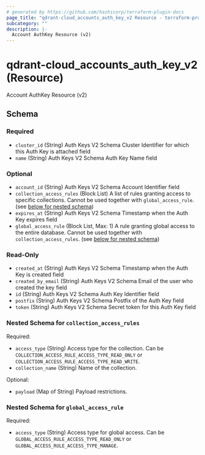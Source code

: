 ```yaml
---
# generated by https://github.com/hashicorp/terraform-plugin-docs
page_title: "qdrant-cloud_accounts_auth_key_v2 Resource - terraform-provider-qdrant-cloud"
subcategory: ""
description: |-
  Account AuthKey Resource (v2)
---
```


# qdrant-cloud_accounts_auth_key_v2 (Resource)

Account AuthKey Resource (v2)



<!-- schema generated by tfplugindocs -->
## Schema

### Required

- `cluster_id` (String) Auth Keys V2 Schema Cluster Identifier for which this Auth Key is attached field
- `name` (String) Auth Keys V2 Schema Auth Key Name field

### Optional

- `account_id` (String) Auth Keys V2 Schema Account Identifier field
- `collection_access_rules` (Block List) A list of rules granting access to specific collections. Cannot be used together with `global_access_rule`. (see [below for nested schema](#nestedblock--collection_access_rules))
- `expires_at` (String) Auth Keys V2 Schema Timestamp when the Auth Key expires field
- `global_access_rule` (Block List, Max: 1) A rule granting global access to the entire database. Cannot be used together with `collection_access_rules`. (see [below for nested schema](#nestedblock--global_access_rule))

### Read-Only

- `created_at` (String) Auth Keys V2 Schema Timestamp when the Auth Key is created field
- `created_by_email` (String) Auth Keys V2 Schema Email of the user who created the key field
- `id` (String) Auth Keys V2 Schema Auth Key Identifier field
- `postfix` (String) Auth Keys V2 Schema Postfix of the Auth Key field
- `token` (String) Auth Keys V2 Schema Secret token for this Auth Key field

<a id="nestedblock--collection_access_rules"></a>
### Nested Schema for `collection_access_rules`

Required:

- `access_type` (String) Access type for the collection. Can be `COLLECTION_ACCESS_RULE_ACCESS_TYPE_READ_ONLY` or `COLLECTION_ACCESS_RULE_ACCESS_TYPE_READ_WRITE`.
- `collection_name` (String) Name of the collection.

Optional:

- `payload` (Map of String) Payload restrictions.


<a id="nestedblock--global_access_rule"></a>
### Nested Schema for `global_access_rule`

Required:

- `access_type` (String) Access type for global access. Can be `GLOBAL_ACCESS_RULE_ACCESS_TYPE_READ_ONLY` or `GLOBAL_ACCESS_RULE_ACCESS_TYPE_MANAGE`.
